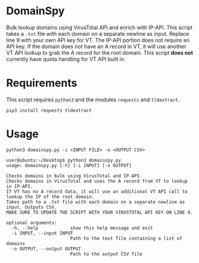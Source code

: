 # DomainSpy
Bulk lookup domains using VirusTotal API and enrich with IP-API.
This script takes a `.txt` file with each domain on a separate newline as input.
Replace line 9 with your own API key for VT. The IP-API portion does not require an API key.
If the domain does not have an A record in VT, it will use another VT API lookup to grab the A record for the root domain.
This script **does not** currently have quota handling for VT API built in.

# Requirements
This script requires `python3` and the modules `requests` and `tldextract`.

```
pip3 install requests tldextract
```

# Usage

`python3 domainspy.py -i <INPUT FILE> -o <OUTPUT CSV>`

```
user@ubuntu:~/Desktop$ python3 domainspy.py 
usage: domainspy.py [-h] [-i INPUT] [-o OUTPUT]

Checks domains in bulk using VirusTotal and IP-API.
Checks domains in VirusTotal and uses the A record from VT to lookup in IP-API.
If VT has no A record data, it will use an additional VT API call to lookup the IP of the root domain.
Takes path to a .txt file with each domain on a separate newline as input. Outputs CSV.
MAKE SURE TO UPDATE THE SCRIPT WITH YOUR VIRUSTOTAL API KEY ON LINE 9.

optional arguments:
  -h, --help            show this help message and exit
  -i INPUT, --input INPUT
                        Path to the text file containing a list of domains
  -o OUTPUT, --output OUTPUT
                        Path to the output CSV file
```
